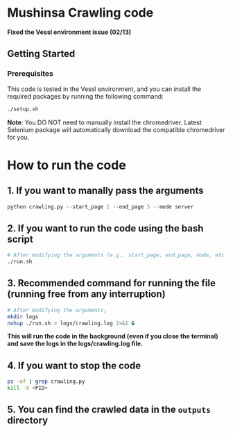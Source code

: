 # Mushinsa Crawling code

**Fixed the Vessl environment issue (02/13)**

## Getting Started
### Prerequisites
This code is tested in the Vessl environment, and you can install the required packages by running the following command:

```sh
./setup.sh
```

**Note**: You DO NOT need to manually install the chromedriver. Latest Selenium package will automatically download the compatible chromedriver for you.


# How to run the code
## 1. If you want to manally pass the arguments
```python
python crawling.py --start_page 1 --end_page 5 --mode server
```

## 2. If you want to run the code using the bash script
```sh
# After modifying the arguments (e.g., start_page, end_page, mode, etc.) in the run.sh file,
./run.sh
```

## 3. Recommended command for running the file (running free from any interruption)
```sh
# After modifying the arguments,
mkdir logs
nohup ./run.sh > logs/crawling.log 2>&1 &
```
**This will run the code in the background (even if you close the terminal) and save the logs in the logs/crawling.log file.**

## 4. If you want to stop the code
```sh
ps -ef | grep crawling.py
kill -9 <PID>
```

## 5. You can find the crawled data in the `outputs` directory
